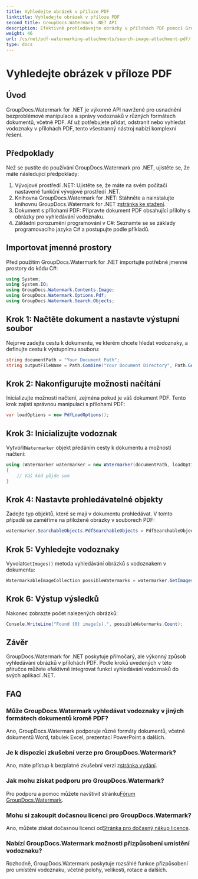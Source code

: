 ```yaml
---
title: Vyhledejte obrázek v příloze PDF
linktitle: Vyhledejte obrázek v příloze PDF
second_title: GroupDocs.Watermark .NET API
description: Efektivně prohledávejte obrázky v přílohách PDF pomocí GroupDocs.Watermark for .NET. Zjednodušte si proces správy vodoznaků bez námahy.
weight: 46
url: /cs/net/pdf-watermarking-attachments/search-image-attachment-pdf/
type: docs
---
```

# Vyhledejte obrázek v příloze PDF

## Úvod
GroupDocs.Watermark for .NET je výkonné API navržené pro usnadnění bezproblémové manipulace a správy vodoznaků v různých formátech dokumentů, včetně PDF. Ať už potřebujete přidat, odstranit nebo vyhledat vodoznaky v přílohách PDF, tento všestranný nástroj nabízí komplexní řešení.
## Předpoklady
Než se pustíte do používání GroupDocs.Watermark pro .NET, ujistěte se, že máte následující předpoklady:
1. Vývojové prostředí .NET: Ujistěte se, že máte na svém počítači nastavené funkční vývojové prostředí .NET.
2.  Knihovna GroupDocs.Watermark for .NET: Stáhněte a nainstalujte knihovnu GroupDocs.Watermark for .NET z[stránka ke stažení](https://releases.groupdocs.com/Watermark/net/).
3. Dokument s přílohami PDF: Připravte dokument PDF obsahující přílohy s obrázky pro vyhledávání vodoznaku.
4. Základní porozumění programování v C#: Seznamte se se základy programovacího jazyka C# a postupujte podle příkladů.

## Importovat jmenné prostory
Před použitím GroupDocs.Watermark for .NET importujte potřebné jmenné prostory do kódu C#:
```csharp
using System;
using System.IO;
using GroupDocs.Watermark.Contents.Image;
using GroupDocs.Watermark.Options.Pdf;
using GroupDocs.Watermark.Search.Objects;
```
## Krok 1: Načtěte dokument a nastavte výstupní soubor
Nejprve zadejte cestu k dokumentu, ve kterém chcete hledat vodoznaky, a definujte cestu k výstupnímu souboru:
```csharp
string documentPath = "Your Document Path";
string outputFileName = Path.Combine("Your Document Directory", Path.GetFileName(documentPath));
```
## Krok 2: Nakonfigurujte možnosti načítání
Inicializujte možnosti načtení, zejména pokud je váš dokument PDF. Tento krok zajistí správnou manipulaci s přílohami PDF:
```csharp
var loadOptions = new PdfLoadOptions();
```
## Krok 3: Inicializujte vodoznak
 Vytvořit`Watermarker` objekt předáním cesty k dokumentu a možností načtení:
```csharp
using (Watermarker watermarker = new Watermarker(documentPath, loadOptions))
{
    // Váš kód půjde sem
}
```
## Krok 4: Nastavte prohledávatelné objekty
Zadejte typ objektů, které se mají v dokumentu prohledávat. V tomto případě se zaměříme na přiložené obrázky v souborech PDF:
```csharp
watermarker.SearchableObjects.PdfSearchableObjects = PdfSearchableObjects.AttachedImages;
```
## Krok 5: Vyhledejte vodoznaky
 Vyvolat`GetImages()` metoda vyhledávání obrázků s vodoznakem v dokumentu:
```csharp
WatermarkableImageCollection possibleWatermarks = watermarker.GetImages();
```
## Krok 6: Výstup výsledků
Nakonec zobrazte počet nalezených obrázků:
```csharp
Console.WriteLine("Found {0} image(s).", possibleWatermarks.Count);
```

## Závěr
GroupDocs.Watermark for .NET poskytuje přímočarý, ale výkonný způsob vyhledávání obrázků v přílohách PDF. Podle kroků uvedených v této příručce můžete efektivně integrovat funkci vyhledávání vodoznaků do svých aplikací .NET.
## FAQ
### Může GroupDocs.Watermark vyhledávat vodoznaky v jiných formátech dokumentů kromě PDF?
Ano, GroupDocs.Watermark podporuje různé formáty dokumentů, včetně dokumentů Word, tabulek Excel, prezentací PowerPoint a dalších.
### Je k dispozici zkušební verze pro GroupDocs.Watermark?
 Ano, máte přístup k bezplatné zkušební verzi z[stránka vydání](https://releases.groupdocs.com/).
### Jak mohu získat podporu pro GroupDocs.Watermark?
 Pro podporu a pomoc můžete navštívit stránku[Fórum GroupDocs.Watermark](https://forum.groupdocs.com/c/watermark/19).
### Mohu si zakoupit dočasnou licenci pro GroupDocs.Watermark?
 Ano, můžete získat dočasnou licenci od[Stránka pro dočasný nákup licence](https://purchase.groupdocs.com/temporary-license/).
### Nabízí GroupDocs.Watermark možnosti přizpůsobení umístění vodoznaku?
Rozhodně, GroupDocs.Watermark poskytuje rozsáhlé funkce přizpůsobení pro umístění vodoznaku, včetně polohy, velikosti, rotace a dalších.